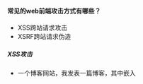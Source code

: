 #### 常见的web前端攻击方式有哪些？
- XSS跨站请求攻击
- XSRF跨站请求伪造

##### XSS攻击
- 一个博客网站，我发表一篇博客，其中嵌入<script>脚本
- 脚本内容，获取cookie，发送到我的服务器
- 发布这篇博客，有人查看，我轻松收割访问者的cookie

> 预防
> - 替换特殊字符，如<变为 &lt; >变成&gt;
> - <script>变为 &lt;script&gt;,直接显示，而不会作为脚本执行
> - 前端要替换，后端也要替换，都做总不会错

##### XSRF攻击
- 你正在购物，看中某个商品，商品id是100
- 付费接口是xxx.com/pay?id=100,但没有任何验证
- 我是攻击者，看中一个商品，id是200
- 向你发送一封电子邮件，邮件标题很吸引人
- 但邮件正文隐藏着<img src=xxx.com/pay?id=200 />
- 一查看邮件，就帮我买了id是200的商品

> 预防
> - 使用post接口
> - 增加验证，例如密码、短信验证码、指纹等


